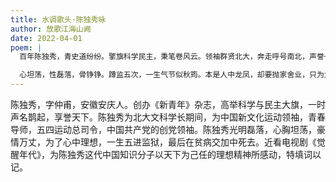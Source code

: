 ```yaml
---
title: 水调歌头·陈独秀咏
author: 放歌江海山阙
date: 2022-04-01
poem: |
  百年陈独秀，青史道纷纷。擎旗科学民主，秉笔卷风云。领袖群贤北大，奔走呼号南北，声誉一时尊。五四总司令，创党带头人。

  心坦荡，性磊落，骨铮铮。蹲监五次，一生气节似秋筠。本是人中龙凤，却要抛家舍业，只为九州春。仲甫真豪杰，看罢泪沾巾。
---
```


陈独秀，字仲甫，安徽安庆人。创办《新青年》杂志，高举科学与民主大旗，一时声名鹊起，享誉天下。陈独秀为北大文科学长期间，为中国新文化运动领袖，青春导师，五四运动总司令，中国共产党的创党领袖。陈独秀光明磊落，心胸坦荡，豪情万丈，为了心中理想，一生五进监狱，最后在贫病交加中死去。近看电视剧《觉醒年代》，为陈独秀这代中国知识分子以天下为己任的理想精神所感动，特填词以记。
